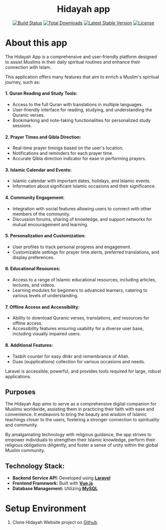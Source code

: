 <div align="center">
    <h1>Hidayah app</h1>
</div>

<p align="center">
<a href="https://github.com/laravel/framework/actions"><img src="https://github.com/laravel/framework/workflows/tests/badge.svg" alt="Build Status"></a>
<a href="https://packagist.org/packages/laravel/framework"><img src="https://img.shields.io/packagist/dt/laravel/framework" alt="Total Downloads"></a>
<a href="https://packagist.org/packages/laravel/framework"><img src="https://img.shields.io/packagist/v/laravel/framework" alt="Latest Stable Version"></a>
<a href="https://packagist.org/packages/laravel/framework"><img src="https://img.shields.io/packagist/l/laravel/framework" alt="License"></a>
</p>

# About this app

The Hidayah App is a comprehensive and user-friendly platform designed to assist Muslims in their daily spiritual routines and enhance their connection with Islam. 

This application offers many features that aim to enrich a Muslim's spiritual journey, such as:

#### 1. Quran Reading and Study Tools:
- Access to the full Quran with translations in multiple languages.
- User-friendly interface for reading, studying, and understanding the Quranic verses.
- Bookmarking and note-taking functionalities for personalized study sessions.

#### 2. Prayer Times and Qibla Direction:
- Real-time prayer timings based on the user's location.
- Notifications and reminders for each prayer time.
- Accurate Qibla direction indicator for ease in performing prayers.

#### 3. Islamic Calendar and Events:
- Islamic calendar with important dates, holidays, and Islamic events.
- Information about significant Islamic occasions and their significance.

#### 4. Community Engagement:
- Integration with social features allowing users to connect with other members of the community.
- Discussion forums, sharing of knowledge, and support networks for mutual encouragement and learning.

#### 5. Personalization and Customization:
- User profiles to track personal progress and engagement.
- Customizable settings for prayer time alerts, preferred translations, and display preferences.

#### 6. Educational Resources:
- Access to a range of Islamic educational resources, including articles, lectures, and videos.
- Learning modules for beginners to advanced learners, catering to various levels of understanding.

#### 7. Offline Access and Accessibility:
- Ability to download Quranic verses, translations, and resources for offline access.
- Accessibility features ensuring usability for a diverse user base, including visually impaired users.

#### 8. Additional Features:
- Tasbih counter for easy dhikr and remembrance of Allah.
- Duas (supplications) collection for various occasions and needs.

Laravel is accessible, powerful, and provides tools required for large, robust applications.

## Purposes

The Hidayah App aims to serve as a comprehensive digital companion for Muslims worldwide, assisting them in practicing their faith with ease and convenience. It endeavors to bring the beauty and wisdom of Islamic teachings closer to the users, fostering a stronger connection to spirituality and community.

By amalgamating technology with religious guidance, the app strives to empower individuals to strengthen their Islamic knowledge, perform their religious obligations diligently, and foster a sense of unity within the global Muslim community.

## Technology Stack:
- <b>Backend Service API:</b> Developed using **[Laravel](https://laravel.com/)**
- <b>Frontend Framework:</b> Built with **[Vue.js](https://vuejs.org/)**
- <b>Database Management:</b> Utilizing 
**[MySQL](https://www.mysql.com/)**

# Setup Environment

1. Clone Hidayah Website project on [Github](https://github.com/mohpais/hidayah-website).